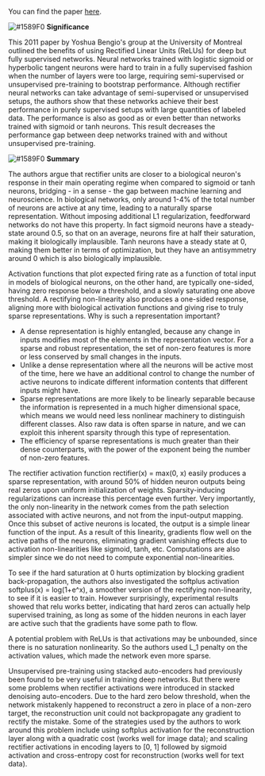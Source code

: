 You can find the paper [here](http://proceedings.mlr.press/v15/glorot11a/glorot11a.pdf).


![#1589F0](https://placehold.it/15/1589F0/000000?text=+) **Significance**

This 2011 paper by Yoshua Bengio's group at the University of Montreal outlined the benefits of using Rectified Linear Units (ReLUs) for deep but fully supervised networks. Neural networks trained with logistic sigmoid or hyperbolic tangent neurons were hard to train in a fully supervised fashion when the number of layers were too large, requiring semi-supervised or unsupervised pre-training to bootstrap performance. Although rectifier neural networks can take advantage of semi-supervised or unsupervised setups, the authors show that these networks achieve their best performance in purely supervised setups with large quantities of labeled data. The performance is also as good as or even better than networks trained with sigmoid or tanh neurons. This result decreases the performance gap between deep networks trained with and without unsupervised pre-training. 

![#1589F0](https://placehold.it/15/1589F0/000000?text=+) **Summary**

The authors argue that rectifier units are closer to a biological neuron's response in their main operating regime when compared to sigmoid or tanh neurons, bridging - in a sense - the gap between machine learning and neuroscience. In biological networks, only around 1-4% of the total number of neurons are active at any time, leading to a naturally sparse representation. Without imposing additional L1 regularization, feedforward networks do not have this property. In fact sigmoid neurons have a steady-state around 0.5, so that on an average, neurons fire at half their saturation, making it biologically implausible. Tanh neurons have a steady state at 0, making them better in terms of optimization, but they have an antisymmetry around 0 which is also biologically implausible.

Activation functions that plot expected firing rate as a function of total input in models of biological neurons, on the other hand, are typically one-sided, having zero response below a threshold, and a slowly saturating one above threshold. A rectifying non-linearity also produces a one-sided response, aligning more with biological activation functions and giving rise to truly sparse representations. Why is such a representation important?
- A dense representation is highly entangled, because any change in inputs modifies most of the elements in the representation vector. For a sparse and robust representation, the set of non-zero features is more or less conserved by small changes in the inputs.
- Unlike a dense representation where all the neurons will be active most of the time, here we have an additional control to change the number of active neurons to indicate different information contents that different inputs might have.
- Sparse representations are more likely to be linearly separable because the information is represented in a much higher dimensional space, which means we would need less nonlinear machinery to distinguish different classes. Also raw data is often sparse in nature, and we can exploit this inherent sparsity through this type of representation.
- The efficiency of sparse representations is much greater than their dense counterparts, with the power of the exponent being the number of non-zero features.

The rectifier activation function rectifier(x) = max(0, x) easily produces a sparse representation, with around 50% of hidden neuron outputs being real zeros upon uniform initialization of weights. Sparsity-inducing regularizations can increase this percentage even further. Very importantly, the only non-linearity in the network comes from the path selection associated with active neurons, and not from the input-output mapping. Once this subset of active neurons is located, the output is a simple linear function of the input. As a result of this linearity, gradients flow well on the active paths of the neurons, eliminating gradient vanishing effects due to activation non-linearities like sigmoid, tanh, etc. Computations are also simpler since we do not need to compute exponential non-linearities.

To see if the hard saturation at 0 hurts optimization by blocking gradient back-propagation, the authors also investigated the softplus activation softplus(x) = log(1+e^x), a smoother version of the rectifying non-linearity, to see if it is easier to train. However surprisingly, experimental results showed that relu works better, indicating that hard zeros can actually help supervised training, as long as some of the hidden neurons in each layer are active such that the gradients have some path to flow.

A potential problem with ReLUs is that activations may be unbounded, since there is no saturation nonlinearity. So the authors used L_1 penalty on the activation values, which made the network even more sparse.

Unsupervised pre-training using stacked auto-encoders had previously been found to be very useful in training deep networks. But there were some problems when rectifier activations were introduced in stacked denoising auto-encoders. Due to the hard zero below threshold, when the network mistakenly happened to reconstruct a zero in place of a non-zero target, the reconstruction unit could not backpropagate any gradient to rectify the mistake. Some of the strategies used by the authors to work around this problem include using softplus activation for the reconstruction layer along with a quadratic cost (works well for image data); and scaling rectifier activations in encoding layers to [0, 1] followed by sigmoid activation and cross-entropy cost for reconstruction (works well for text data).
